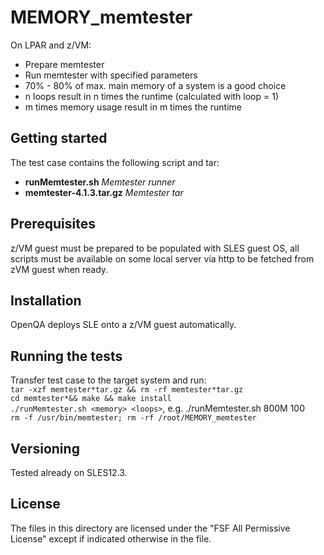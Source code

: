 # MEMORY_memtester  
On LPAR and z/VM: 
- Prepare memtester  
- Run memtester with specified parameters  
- 70% - 80% of max. main memory of a system is a good choice 
- n loops result in n times the runtime (calculated with loop = 1) 
- m times memory usage result in m times the runtime  

## Getting started  
The test case contains the following script and tar:

- **runMemtester.sh**  *Memtester runner*  
- **memtester-4.1.3.tar.gz** *Memtester tar*

## Prerequisites
z/VM guest must be prepared to be populated with SLES guest OS, all scripts must be available on some local server via http to be fetched from zVM guest when ready.  

## Installation
OpenQA deploys SLE onto a z/VM guest automatically.  

## Running the tests  
Transfer test case to the target system and run:  
`tar -xzf memtester*tar.gz && rm -rf memtester*tar.gz`  
`cd memtester*&& make && make install`  
`./runMemtester.sh <memory> <loops>`, e.g. ./runMemtester.sh 800M 100  
`rm -f /usr/bin/memtester; rm -rf /root/MEMORY_memtester`

## Versioning
Tested already on SLES12.3.  

## License  
The files in this directory are licensed under the "FSF All Permissive License" except if indicated otherwise in the file.
